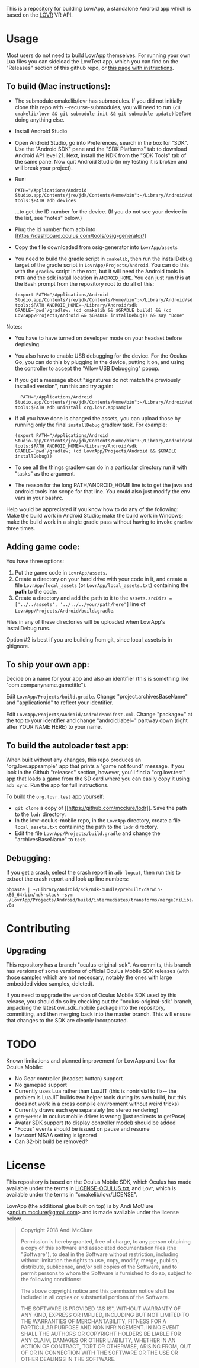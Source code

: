 This is a repository for building LovrApp, a standalone Android app which is based on the [LÖVR](https://lovr.org) VR API.

# Usage

Most users do not need to build LovrApp themselves. For running your own Lua files you can sideload the LovrTest app, which you can find on the "Releases" section of this github repo, or [this page with instructions](https://mcclure.github.io/mermaid-lovr).

## To build (Mac instructions):

* The submodule cmakelib/lovr has submodules. If you did not initially clone this repo with --recurse-submodules, you will need to run `(cd cmakelib/lovr && git submodule init && git submodule update)` before doing anything else.

* Install Android Studio

* Open Android Studio, go into Preferences, search in the box for "SDK". Use the "Android SDK" pane and the "SDK Platforms" tab to download Android API level 21. Next, install the NDK from the "SDK Tools" tab of the same pane. Now quit Android Studio (in my testing it is broken and will break your project).

* Run:

      PATH="/Applications/Android Studio.app/Contents/jre/jdk/Contents/Home/bin":~/Library/Android/sdk/platform-tools:$PATH adb devices

    ...to get the ID number for the device.  (If you do not see your device in the list, see "notes" below.)

* Plug the id number from adb into [https://dashboard.oculus.com/tools/osig-generator/]

* Copy the file downloaded from osig-generator into `LovrApp/assets`

* You need to build the gradle script in `cmakelib`, then run the installDebug target of the gradle script in `LovrApp/Projects/Android`. You can do this with the `gradlew` script in the root, but it will need the Android tools in `PATH` and the sdk install location in `ANDROID_HOME`. You can just run this at the Bash prompt from the repository root to do all of this:

      (export PATH="/Applications/Android Studio.app/Contents/jre/jdk/Contents/Home/bin":~/Library/Android/sdk/platform-tools:$PATH ANDROID_HOME=~/Library/Android/sdk GRADLE=`pwd`/gradlew; (cd cmakelib && $GRADLE build) && (cd LovrApp/Projects/Android && $GRADLE installDebug)) && say "Done"

Notes:
* You have to have turned on developer mode on your headset before deploying.
* You also have to enable USB debugging for the device.  For the Oculus Go, you can do this by plugging in the device, putting it on, and using the controller to accept the "Allow USB Debugging" popup.
* If you get a message about "signatures do not match the previously installed version", run this and try again:

        PATH="/Applications/Android Studio.app/Contents/jre/jdk/Contents/Home/bin":~/Library/Android/sdk/platform-tools:$PATH adb uninstall org.lovr.appsample

* If all you have done is changed the assets, you can upload those by running only the final `installDebug` gradlew task. For example:

      (export PATH="/Applications/Android Studio.app/Contents/jre/jdk/Contents/Home/bin":~/Library/Android/sdk/platform-tools:$PATH ANDROID_HOME=~/Library/Android/sdk GRADLE=`pwd`/gradlew; (cd LovrApp/Projects/Android && $GRADLE installDebug))

* To see all the things gradlew can do in a particular directory run it with "tasks" as the argument.
* The reason for the long PATH/ANDROID_HOME line is to get the java and android tools into scope for that line. You could also just modify the env vars in your bashrc.

Help would be appreciated if you know how to do any of the following: Make the build work in Android Studio; make the build work in Windows; make the build work in a single gradle pass without having to invoke `gradlew` three times.

## Adding game code:

You have three options:

1. Put the game code in `LovrApp/assets`.
2. Create a directory on your hard drive with your code in it, and create a file `LovrApp/local_assets` (or `LovrApp/local_assets.txt`) containing the **path** to the code.
3. Create a directory and add the path to it to the `assets.srcDirs = ['../../assets', '../../../your/path/here']` line of `LovrApp/Projects/Android/build.gradle`.

Files in any of these directories will be uploaded when LovrApp's installDebug runs.

Option #2 is best if you are building from git, since local_assets is in gitignore.

## To ship your own app:

Decide on a name for your app and also an identifier (this is something like "com.companyname.gametitle").

Edit `LovrApp/Projects/build.gradle`. Change "project.archivesBaseName" and "applicationId" to reflect your identifier.

Edit `LovrApp/Projects/Android/AndroidManifest.xml`. Change "package=" at the top to your identifier and change "android:label=" partway down (right after YOUR NAME HERE) to your name.

## To build the autoloader test app:

When built without any changes, this repo produces an "org.lovr.appsample" app that prints a "game not found" message. If you look in the Github "releases" section, however, you'll find a "org.lovr.test" app that loads a game from the SD card where you can easily copy it using `adb sync`. Run the app for full instructions.

To build the `org.lovr.test` app yourself:

* `git clone` a copy of [[https://github.com/mcclure/lodr]]. Save the path to the `lodr` directory.
* In the lovr-oculus-mobile repo, in the `LovrApp` directory, create a file `local_assets.txt` containing the path to the `lodr` directory.
* Edit the file `LovrApp/Projects/build.gradle` and change the "archivesBaseName" to `test`.

## Debugging:

If you get a crash, select the crash report in `adb logcat`, then run this to extract the crash report and look up line numbers:

    pbpaste | ~/Library/Android/sdk/ndk-bundle/prebuilt/darwin-x86_64/bin/ndk-stack -sym ./LovrApp/Projects/Android/build/intermediates/transforms/mergeJniLibs/debug/0/lib/arm64-v8a

# Contributing

## Upgrading

This repository has a branch "oculus-original-sdk". As commits, this branch has versions of some versions of official Oculus Mobile SDK releases (with those samples which are not necessary, notably the ones with large embedded video samples, deleted).

If you need to upgrade the version of Oculus Mobile SDK used by this release, you should do so by checking out the "oculus-original-sdk" branch, unpacking the latest ovr_sdk_mobile package into the repository, committing, and then merging back into the master branch. This will ensure that changes to the SDK are cleanly incorporated.

# TODO

Known limitations and planned improvement for LovrApp and Lovr for Oculus Mobile:

- No Gear controller (headset button) support
- No gamepad support
- Currently uses Lua rather than LuaJIT (this is nontrivial to fix-- the problem is LuaJIT builds two helper tools during its own build, but this does not work in a cross compile environment without weird tricks)
- Currently draws each eye separately (no stereo rendering)
- `getEyePose` in oculus mobile driver is wrong (just redirects to getPose)
- Avatar SDK support (to display controller model) should be added
- "Focus" events should be issued on pause and resume
- lovr.conf MSAA setting is ignored
- Can 32-bit build be removed?

# License

This repository is based on the Oculus Mobile SDK, which Oculus has made available under the terms in [LICENSE-OCULUS.txt](LICENSE-OCULUS.txt), and Lovr, which is available under the terms in "cmakelib/lovr/LICENSE".

LovrApp (the additional glue built on top) is by Andi McClure <<andi.m.mcclure@gmail.com>> and is made available under the license below.

> Copyright 2018 Andi McClure
>
> Permission is hereby granted, free of charge, to any person obtaining a copy of this software and associated documentation files (the "Software"), to deal in the Software without restriction, including without limitation the rights to use, copy, modify, merge, publish, distribute, sublicense, and/or sell copies of the Software, and to permit persons to whom the Software is furnished to do so, subject to the following conditions:
>
> The above copyright notice and this permission notice shall be included in all copies or substantial portions of the Software.
> 
> THE SOFTWARE IS PROVIDED "AS IS", WITHOUT WARRANTY OF ANY KIND, EXPRESS OR IMPLIED, INCLUDING BUT NOT LIMITED TO THE WARRANTIES OF MERCHANTABILITY, FITNESS FOR A PARTICULAR PURPOSE AND NONINFRINGEMENT. IN NO EVENT SHALL THE AUTHORS OR COPYRIGHT HOLDERS BE LIABLE FOR ANY CLAIM, DAMAGES OR OTHER LIABILITY, WHETHER IN AN ACTION OF CONTRACT, TORT OR OTHERWISE, ARISING FROM, OUT OF OR IN CONNECTION WITH THE SOFTWARE OR THE USE OR OTHER DEALINGS IN THE SOFTWARE.
